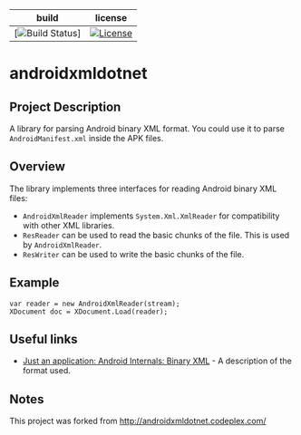 | build | license |
|-------|---------|
| [![Build Status](https://ci.appveyor.com/api/projects/status/github/quamotion/androidxmldotnet)] | [![License](https://img.shields.io/github/license/mashape/apistatus.svg)](http://opensource.org/licenses/MIT)

# androidxmldotnet
## Project Description
A library for parsing Android binary XML format. You could use it to parse `AndroidManifest.xml` inside the APK files.

## Overview
The library implements three interfaces for reading Android binary XML files:

* `AndroidXmlReader` implements `System.Xml.XmlReader` for compatibility with other XML libraries. 
* `ResReader` can be used to read the basic chunks of the file. This is used by `AndroidXmlReader`. 
* `ResWriter` can be used to write the basic chunks of the file.

## Example

```
var reader = new AndroidXmlReader(stream);
XDocument doc = XDocument.Load(reader);
```

## Useful links

* [Just an application: Android Internals: Binary XML](https://justanapplication.wordpress.com/2011/09/22/android-internals-binary-xml-part-two-the-xml-chunk/) - A description of the format used.

## Notes
This project was forked from http://androidxmldotnet.codeplex.com/
